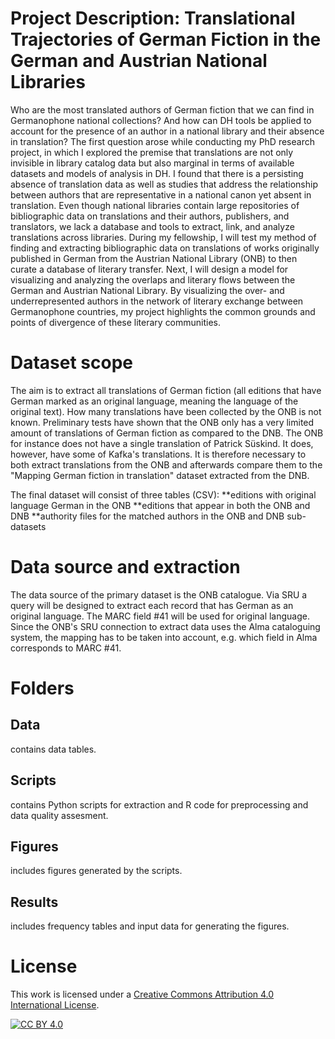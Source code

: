 #  Project Description: Translational Trajectories of German Fiction in the German and Austrian National Libraries

Who are the most translated authors of German fiction that we can find in Germanophone national collections? And how can DH tools be applied to account for the presence of an author in a national library and their absence in translation? The first question arose while conducting my PhD research project, in which I explored the premise that translations are not only invisible in library catalog data but also marginal in terms of available datasets and models of analysis in DH. I found that there is a persisting absence of translation data as well as studies that address the relationship between authors that are representative in a national canon yet absent in translation. Even though national libraries contain large repositories of bibliographic data on translations and their authors, publishers, and translators, we lack a database and tools to extract, link, and analyze translations across libraries. During my fellowship, I will test my method of finding and extracting bibliographic data on translations of works originally published in German from the Austrian National Library (ONB) to then curate a database of literary transfer. Next, I will design a model for visualizing and analyzing the overlaps and literary flows between the German and Austrian National Library. By visualizing the over- and underrepresented authors in the network of literary exchange between Germanophone countries, my project highlights the common grounds and points of divergence of these literary communities.

# Dataset scope

The aim is to extract all translations of German fiction (all editions that have German marked as an original language, meaning the language of the original text). How many translations have been collected by the ONB is not known.
Preliminary tests have shown that the ONB only has a very limited amount of translations of German fiction as compared to the DNB. The ONB for instance does not have a single translation of Patrick Süskind. It does, however, have some of Kafka's translations. It is therefore necessary to both extract translations from the ONB and afterwards compare them to the "Mapping German fiction in translation" dataset extracted from the DNB.

The final dataset will consist of three tables (CSV):
**editions with original language German in the ONB
**editions that appear in both the ONB and DNB
**authority files for the matched authors in the ONB and DNB sub-datasets

# Data source and extraction

The data source of the primary dataset is the ONB catalogue. Via SRU a query will be designed to extract each record that has German as an original language. The MARC field #41 will be used for original language.
Since the ONB's SRU connection to extract data uses the Alma cataloguing system, the mapping has to be taken into account, e.g. which field in Alma corresponds to MARC #41.

# Folders

## Data
contains data tables.

## Scripts
contains Python scripts for extraction and R code for preprocessing and data quality assesment.

## Figures
includes figures generated by the scripts.

## Results
includes frequency tables and input data for generating the figures.

# License

This work is licensed under a
[Creative Commons Attribution 4.0 International License][cc-by].

[![CC BY 4.0][cc-by-image]][cc-by]

[cc-by]: http://creativecommons.org/licenses/by/4.0/
[cc-by-image]: https://i.creativecommons.org/l/by/4.0/88x31.png
[cc-by-shield]: https://img.shields.io/badge/License-CC%20BY%204.0-lightgrey.svg
